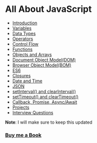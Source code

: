 # All About JavaScript

- [Introduction](https://praveenorugantitech.github.io/praveenorugantitech-vanilla-js/1_Introduction)
- [Variables](https://praveenorugantitech.github.io/praveenorugantitech-vanilla-js/2_Variables)
- [Data Types](https://praveenorugantitech.github.io/praveenorugantitech-vanilla-js/3_Data%20Types)
- [Operators](https://praveenorugantitech.github.io/praveenorugantitech-vanilla-js/4_Operators)
- [Control Flow](https://praveenorugantitech.github.io/praveenorugantitech-vanilla-js/5_Control%20Flow)
- [Functions](https://praveenorugantitech.github.io/praveenorugantitech-vanilla-js/6_Functions)
- [Objects and Arrays](https://praveenorugantitech.github.io/praveenorugantitech-vanilla-js/7_Objects%20and%20Arrays)
- [Document Object Model(DOM)](https://praveenorugantitech.github.io/praveenorugantitech-vanilla-js/8_Document%20Object%20Model(DOM))
- [Browser Object Model(BOM)](https://praveenorugantitech.github.io/praveenorugantitech-vanilla-js/9_Browser%20Object%20Model(BOM))
- [ES6](https://praveenorugantitech.github.io/praveenorugantitech-vanilla-js/10_ES6)
- [Closures](https://praveenorugantitech.github.io/praveenorugantitech-vanilla-js/11_Closures)
- [Date and Time](https://praveenorugantitech.github.io/praveenorugantitech-vanilla-js/12_Date_Time)
- [JSON](https://praveenorugantitech.github.io/praveenorugantitech-vanilla-js/13_JSON)
- [setInterval() and clearInterval()](https://praveenorugantitech.github.io/praveenorugantitech-vanilla-js/14_setInterval_clearInterval)
- [setTimeout() and clearTimeout()](https://praveenorugantitech.github.io/praveenorugantitech-vanilla-js/15_setTimeout_clearTimeout)
- [Callback, Promise, Async/Await](https://praveenorugantitech.github.io/praveenorugantitech-vanilla-js/16_Callbacks_Promises_Async_Await)
- [Projects](https://praveenorugantitech.github.io/praveenorugantitech-vanilla-js/0_Projects)
- [Interview Questions](https://praveenorugantitech.github.io/praveenorugantitech-vanilla-js/0_Interview%20Questions)

**Note**: I will make sure to keep this updated


### [Buy me a Book](https://bit.ly/388sUbE)


